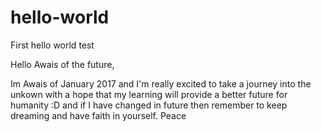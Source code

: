 # hello-world
First hello world test

Hello Awais of the future,

Im Awais of January 2017 and I'm really excited to take a journey into the unkown with a hope that my learning will provide a better future for humanity :D and if I have changed in future then remember to keep dreaming and have faith in yourself. Peace
